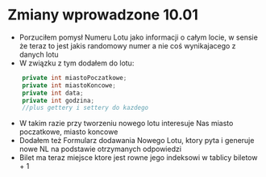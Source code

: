 # Zmiany wprowadzone 10.01

* Porzuciłem pomysł Numeru Lotu jako informacji o całym locie, w sensie że teraz to jest jakis randomowy numer a nie coś wynikajacego z danych lotu
* W związku z tym dodałem do lotu:
```java
    private int miastoPoczatkowe;
    private int miastoKoncowe;
    private int data;
    private int godzina;
    //plus gettery i settery do kazdego
```
* W takim razie przy tworzeniu nowego lotu interesuje Nas miasto poczatkowe, miasto koncowe
* Dodałem też Formularz dodawania Nowego Lotu, ktory pyta i generuje nowe NL na podstawie otrzymanych odpowiedzi
* Bilet ma teraz miejsce ktore jest rowne jego indeksowi w tablicy biletow + 1
